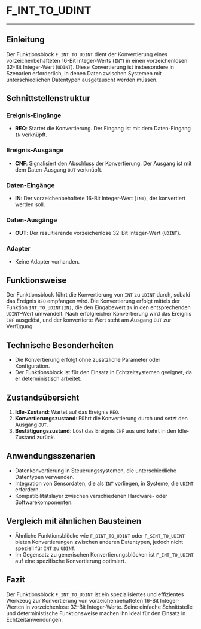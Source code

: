 # F_INT_TO_UDINT

* * * * * * * * * *
## Einleitung
Der Funktionsblock `F_INT_TO_UDINT` dient der Konvertierung eines vorzeichenbehafteten 16-Bit Integer-Werts (`INT`) in einen vorzeichenlosen 32-Bit Integer-Wert (`UDINT`). Diese Konvertierung ist insbesondere in Szenarien erforderlich, in denen Daten zwischen Systemen mit unterschiedlichen Datentypen ausgetauscht werden müssen.

## Schnittstellenstruktur
### **Ereignis-Eingänge**
- **REQ**: Startet die Konvertierung. Der Eingang ist mit dem Daten-Eingang `IN` verknüpft.

### **Ereignis-Ausgänge**
- **CNF**: Signalisiert den Abschluss der Konvertierung. Der Ausgang ist mit dem Daten-Ausgang `OUT` verknüpft.

### **Daten-Eingänge**
- **IN**: Der vorzeichenbehaftete 16-Bit Integer-Wert (`INT`), der konvertiert werden soll.

### **Daten-Ausgänge**
- **OUT**: Der resultierende vorzeichenlose 32-Bit Integer-Wert (`UDINT`).

### **Adapter**
- Keine Adapter vorhanden.

## Funktionsweise
Der Funktionsblock führt die Konvertierung von `INT` zu `UDINT` durch, sobald das Ereignis `REQ` empfangen wird. Die Konvertierung erfolgt mittels der Funktion `INT_TO_UDINT(IN)`, die den Eingabewert `IN` in den entsprechenden `UDINT`-Wert umwandelt. Nach erfolgreicher Konvertierung wird das Ereignis `CNF` ausgelöst, und der konvertierte Wert steht am Ausgang `OUT` zur Verfügung.

## Technische Besonderheiten
- Die Konvertierung erfolgt ohne zusätzliche Parameter oder Konfiguration.
- Der Funktionsblock ist für den Einsatz in Echtzeitsystemen geeignet, da er deterministisch arbeitet.

## Zustandsübersicht
1. **Idle-Zustand**: Wartet auf das Ereignis `REQ`.
2. **Konvertierungszustand**: Führt die Konvertierung durch und setzt den Ausgang `OUT`.
3. **Bestätigungszustand**: Löst das Ereignis `CNF` aus und kehrt in den Idle-Zustand zurück.

## Anwendungsszenarien
- Datenkonvertierung in Steuerungssystemen, die unterschiedliche Datentypen verwenden.
- Integration von Sensordaten, die als `INT` vorliegen, in Systeme, die `UDINT` erfordern.
- Kompatibilitätslayer zwischen verschiedenen Hardware- oder Softwarekomponenten.

## Vergleich mit ähnlichen Bausteinen
- Ähnliche Funktionsblöcke wie `F_DINT_TO_UDINT` oder `F_SINT_TO_UDINT` bieten Konvertierungen zwischen anderen Datentypen, jedoch nicht speziell für `INT` zu `UDINT`.
- Im Gegensatz zu generischen Konvertierungsblöcken ist `F_INT_TO_UDINT` auf eine spezifische Konvertierung optimiert.

## Fazit
Der Funktionsblock `F_INT_TO_UDINT` ist ein spezialisiertes und effizientes Werkzeug zur Konvertierung von vorzeichenbehafteten 16-Bit Integer-Werten in vorzeichenlose 32-Bit Integer-Werte. Seine einfache Schnittstelle und deterministische Funktionsweise machen ihn ideal für den Einsatz in Echtzeitanwendungen.